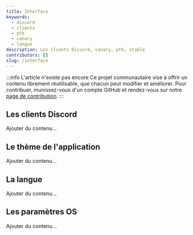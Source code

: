 ```yaml
---
title: Interface
keywords:
  - discord
  - clients
  - ptb
  - canary
  - langue
description: Les clients Discord, canary, ptb, stable
contributors: []
slug: /interface
---
```


:::info L'article n'existe pas encore
Ce projet communautaire vise à offrir un contenu librement réutilisable, que chacun peut modifier et améliorer.
Pour contribuer, munissez-vous d'un compte GitHub et rendez-vous sur notre [page de contribution](/wiki/contribuer).
:::


## Les clients Discord
Ajouter du contenu...

## Le thème de l'application
Ajouter du contenu...

## La langue
Ajouter du contenu...

## Les paramètres OS
Ajouter du contenu...
